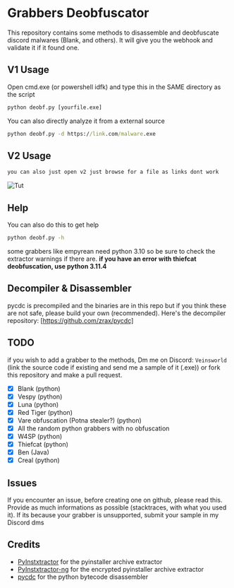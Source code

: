 # Grabbers Deobfuscator

This repository contains some methods to disassemble and deobfuscate discord malwares (Blank, and others). It will give you the webhook and validate it if it found one.

## V1 Usage

Open cmd.exe (or powershell idfk) and type this in the SAME directory as the script

```cmd
python deobf.py [yourfile.exe]
```

You can also directly analyze it from a external source

```cmd
python deobf.py -d https://link.com/malware.exe
```

## V2 Usage

```cmd
you can also just open v2 just browse for a file as links dont work
```
![Tut](https://github.com/user-attachments/assets/be8201a7-93d2-45ed-9591-250fe973f985)

## Help 
You can also do this to get help

```cmd
python deobf.py -h
```

some grabbers like empyrean need python 3.10 so be sure to check the extractor warnings if there are.
**if you have an error with thiefcat deobfuscation, use python 3.11.4**

## Decompiler & Disassembler

pycdc is precompiled and the binaries are in this repo but if you think these are not safe, please build your own (recommended). Here's the decompiler repository: [https://github.com/zrax/pycdc]

## TODO

if you wish to add a grabber to the methods, Dm me on Discord: `Veinsworld` (link the source code if existing and send me a sample of it (.exe)) or fork this repository and make a pull request.

- [x] Blank (python)
- [x] Vespy (python)
- [x] Luna (python)
- [x] Red Tiger (python)
- [x] Vare obfuscation (Potna stealer?) (python)
- [x] All the random python grabbers with no obfuscation
- [x] W4SP (python)
- [x] Thiefcat (python)
- [x] Ben (Java)
- [x] Creal (python)

## Issues

If you encounter an issue, before creating one on github, please read this. Provide as much informations as possible (stacktraces, with what you used it). If its because your grabber is unsupported, submit your sample in my Discord dms

## Credits

- [PyInstxtractor](https://github.com/extremecoders-re/pyinstxtractor) for the pyinstaller archive extractor
- [PyInstxtractor-ng](https://github.com/extremecoders-re/pyinstxtractor) for the encrypted pyinstaller archive extractor
- [pycdc](https://github.com/zrax/pycdc) for the python bytecode disassembler
